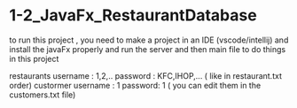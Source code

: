 # 1-2_JavaFx_RestaurantDatabase

to run this project , you need to make a project in an IDE (vscode/intellij) and install the javaFx properly and 
run the server and then main file to do things in this project

restaurants username : 1,2,.. password : KFC,IHOP,... ( like in restaurant.txt order)
custormer username : 1 password: 1 ( you can edit them in the customers.txt file)
